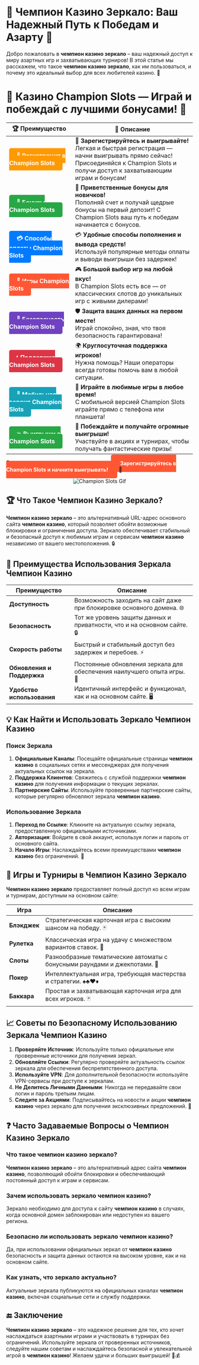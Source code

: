 # **🎲 Чемпион Казино Зеркало: Ваш Надежный Путь к Победам и Азарту 🎰**

Добро пожаловать в **чемпион казино зеркало** – ваш надежный доступ к миру азартных игр и захватывающих турниров! В этой статье мы расскажем, что такое **чемпион казино зеркало**, как им пользоваться, и почему это идеальный выбор для всех любителей казино. 🌟

# 🎲 **Казино Champion Slots — Играй и побеждай с лучшими бонусами!** 🎰

| 🏆 **Преимущество** | 🌟 **Описание** |
|--------------------|-----------------|
| <a href="https://temon-gter.cfd/go/lRq?p80412p304504pcc44t17455" style="background-color: #ff9900; color: white; padding: 10px 20px; border-radius: 5px; text-decoration: none; font-weight: bold;">🎉 Регистрация в Champion Slots</a> | 🚀 **Зарегистрируйтесь и выигрывайте!** <br> Легкая и быстрая регистрация — начни выигрывать прямо сейчас! Присоединяйся к Champion Slots и получи доступ к захватывающим играм и бонусам! |
| <a href="https://temon-gter.cfd/go/lRq?p80412p304504pcc44t17455" style="background-color: #28a745; color: white; padding: 10px 20px; border-radius: 5px; text-decoration: none; font-weight: bold;">🎁 Бонусы Champion Slots</a> | 🎉 **Приветственные бонусы для новичков!** <br> Пополняй счет и получай щедрые бонусы на первый депозит! С Champion Slots ваш путь к победам начинается с бонусов. |
| <a href="https://temon-gter.cfd/go/lRq?p80412p304504pcc44t17455" style="background-color: #007bff; color: white; padding: 10px 20px; border-radius: 5px; text-decoration: none; font-weight: bold;">💳 Способы оплаты Champion Slots</a> | 💳 **Удобные способы пополнения и вывода средств!** <br> Используй популярные методы оплаты и выводи выигрыши без задержек! |
| <a href="https://temon-gter.cfd/go/lRq?p80412p304504pcc44t17455" style="background-color: #ff5733; color: white; padding: 10px 20px; border-radius: 5px; text-decoration: none; font-weight: bold;">🎰 Игры Champion Slots</a> | 🎮 **Большой выбор игр на любой вкус!** <br> В Champion Slots есть все — от классических слотов до уникальных игр с живыми дилерами! |
| <a href="https://temon-gter.cfd/go/lRq?p80412p304504pcc44t17455" style="background-color: #6f42c1; color: white; padding: 10px 20px; border-radius: 5px; text-decoration: none; font-weight: bold;">🔐 Безопасность Champion Slots</a> | 🛡️ **Защита ваших данных на первом месте!** <br> Играй спокойно, зная, что твоя безопасность гарантирована! |
| <a href="https://temon-gter.cfd/go/lRq?p80412p304504pcc44t17455" style="background-color: #dc3545; color: white; padding: 10px 20px; border-radius: 5px; text-decoration: none; font-weight: bold;">📞 Поддержка Champion Slots</a> | 🌍 **Круглосуточная поддержка игроков!** <br> Нужна помощь? Наши операторы всегда готовы помочь вам в любой ситуации. |
| <a href="https://temon-gter.cfd/go/lRq?p80412p304504pcc44t17455" style="background-color: #17a2b8; color: white; padding: 10px 20px; border-radius: 5px; text-decoration: none; font-weight: bold;">📱 Мобильная версия Champion Slots</a> | 📱 **Играйте в любимые игры в любое время!** <br> С мобильной версией Champion Slots играйте прямо с телефона или планшета! |
| <a href="https://temon-gter.cfd/go/lRq?p80412p304504pcc44t17455" style="background-color: #28a745; color: white; padding: 10px 20px; border-radius: 5px; text-decoration: none; font-weight: bold;">💥 Выигрыши в Champion Slots</a> | 🤑 **Побеждайте и получайте огромные выигрыши!** <br> Участвуйте в акциях и турнирах, чтобы получать фантастические призы! |

🎉 **Испытайте удачу и получите бонусы!** <a href="https://temon-gter.cfd/go/lRq?p80412p304504pcc44t17455" style="background-color: #ff5733; color: white; padding: 15px 25px; border-radius: 5px; text-decoration: none; font-weight: bold;">Зарегистрируйтесь в Champion Slots и начните выигрывать!</a> 🌟

<p align="center">
  <img src="https://i.pinimg.com/originals/1d/b3/25/1db325483acbe642c6d4e6fdd73a4988.gif" alt="Champion Slots Gif">

## **🏆 Что Такое Чемпион Казино Зеркало?**

**Чемпион казино зеркало** – это альтернативный URL-адрес основного сайта **чемпион казино**, который позволяет обойти возможные блокировки и ограничения доступа. Зеркало обеспечивает стабильный и безопасный доступ к любимым играм и сервисам **чемпион казино** независимо от вашего местоположения. 🔒

## **🔗 Преимущества Использования Зеркала Чемпион Казино**

| **Преимущество**              | **Описание**                                                                 |
|-------------------------------|-------------------------------------------------------------------------------|
| **Доступность**               | Возможность заходить на сайт даже при блокировке основного домена. 🌐          |
| **Безопасность**              | Тот же уровень защиты данных и приватности, что и на основном сайте. 🔒        |
| **Скорость работы**           | Быстрый и стабильный доступ без задержек и перебоев. ⚡                      |
| **Обновления и Поддержка**    | Постоянные обновления зеркала для обеспечения наилучшего опыта игры. 🔄        |
| **Удобство использования**    | Идентичный интерфейс и функционал, как и на основном сайте. 🖥️               |

## **💡 Как Найти и Использовать Зеркало Чемпион Казино**

### **Поиск Зеркала**

1. **Официальные Каналы**: Посещайте официальные страницы **чемпион казино** в социальных сетях и мессенджерах для получения актуальных ссылок на зеркала.
2. **Поддержка Клиентов**: Свяжитесь с службой поддержки **чемпион казино** для получения информации о текущих зеркалах.
3. **Партнерские Сайты**: Используйте проверенные партнерские сайты, которые регулярно обновляют зеркала **чемпион казино**.

### **Использование Зеркала**

1. **Переход по Ссылке**: Кликните на актуальную ссылку зеркала, предоставленную официальными источниками.
2. **Авторизация**: Войдите в свой аккаунт, используя логин и пароль от основного сайта.
3. **Начало Игры**: Наслаждайтесь всеми преимуществами **чемпион казино** без ограничений. 🎉

## **🎰 Игры и Турниры в Чемпион Казино Зеркало**

**Чемпион казино зеркало** предоставляет полный доступ ко всем играм и турнирам, доступным на основном сайте:

| **Игра**           | **Описание**                                                      |
|--------------------|-------------------------------------------------------------------|
| **Блэкджек**       | Стратегическая карточная игра с высоким шансом на победу. 🃏       |
| **Рулетка**        | Классическая игра на удачу с множеством вариантов ставок. 🎡       |
| **Слоты**          | Разнообразные тематические автоматы с бонусными раундами и джекпотами. 🎰 |
| **Покер**          | Интеллектуальная игра, требующая мастерства и стратегии. ♠️♣️♥️♦️      |
| **Баккара**        | Простая и захватывающая карточная игра для всех игроков. 🃏        |

## **📈 Советы по Безопасному Использованию Зеркала Чемпион Казино**

1. **Проверяйте Источник**: Используйте только официальные или проверенные источники для получения зеркал.
2. **Обновляйте Ссылки**: Регулярно проверяйте актуальность ссылок зеркала для обеспечения беспрепятственного доступа.
3. **Используйте VPN**: Для дополнительной безопасности используйте VPN-сервисы при доступе к зеркалам.
4. **Не Делитесь Личными Данными**: Никогда не передавайте свои логин и пароль третьим лицам.
5. **Следите за Акциями**: Подписывайтесь на новости и акции **чемпион казино** через зеркало для получения эксклюзивных предложений. 🎁

## **❓ Часто Задаваемые Вопросы о Чемпион Казино Зеркало**

### **Что такое чемпион казино зеркало?**

**Чемпион казино зеркало** – это альтернативный адрес сайта **чемпион казино**, позволяющий обойти блокировки и обеспечивающий постоянный доступ к играм и сервисам.

### **Зачем использовать зеркало чемпион казино?**

Зеркало необходимо для доступа к сайту **чемпион казино** в случаях, когда основной домен заблокирован или недоступен из вашего региона.

### **Безопасно ли использовать зеркало чемпион казино?**

Да, при использовании официальных зеркал от **чемпион казино** безопасность и защита данных остаются на высоком уровне, как и на основном сайте.

### **Как узнать, что зеркало актуально?**

Актуальные зеркала публикуются на официальных каналах **чемпион казино**, включая социальные сети и службу поддержки.

## **🔚 Заключение**

**Чемпион казино зеркало** – это надежное решение для тех, кто хочет наслаждаться азартными играми и участвовать в турнирах без ограничений. Используйте зеркала от проверенных источников, следуйте нашим советам и наслаждайтесь безопасной и увлекательной игрой в **чемпион казино**! Желаем удачи и больших выигрышей! 🎉💰
